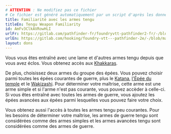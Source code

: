 ```yaml
---
# ATTENTION : Ne modifiez pas ce fichier
# Ce fichier est généré automatiquement par un script d'après les données du module Foundry VTT officiel et de sa traduction
title: Familiarité avec les armes tengu
titleEn: Tengu Weapon Familiarity
id: AmFv3ClkAVRowHLI
urlFr: https://gitlab.com/pathfinder-fr/foundryvtt-pathfinder2-fr/-/blob/master/data/feats/AmFv3ClkAVRowHLI.htm
urlEn: https://gitlab.com/hooking/foundry-vtt---pathfinder-2e/-/blob/master/packs/data/feats.db/tengu-weapon-familiarity.json
layout: dons
---
```

Vous vous êtes entraîné avec une lame et d'autres armes tengu depuis que vous avez éclos. Vous obtenez accès aux [Khakkaras](../équipements/khakkara.html).

De plus, choisissez deux armes du groupe des épées. Vous pouvez choisir parmi toutes les épées courantes de guerre, plus le [Katana](../équipements/katana.html), [l'Épée du temple](../équipements/épée-du-temple.html) et le [Wakizashi](../équipements/wakizashi.html). Pour déterminer votre maîtrise, cette arme est une arme simple et si l'arme n'est pas courante, vous pouvez accèder à celle-ci. Si vous êtes entraîné avec toutes les armes de guerre, vous ajoutez les épées avancées aux épées parmi lesquelles vous pouvez faire votre choix.

Vous obtenez aussi l'accès à toutes les armes tengu peu courantes. Pour les besoins de déterminer votre maîtrise, les armes de guerre tengu sont considérées comme des armes simples et les armes avancées tengu sont considérées comme des armes de guerre.
